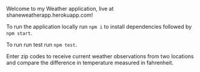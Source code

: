 Welcome to my Weather application, live at shaneweatherapp.herokuapp.com! 

To run the application locally run `npm i` to install dependencies followed by `npm start`.

To run run test run `npm test`.

Enter zip codes to receive current weather observations from two locations and compare the difference in temperature measured in fahrenheit.
